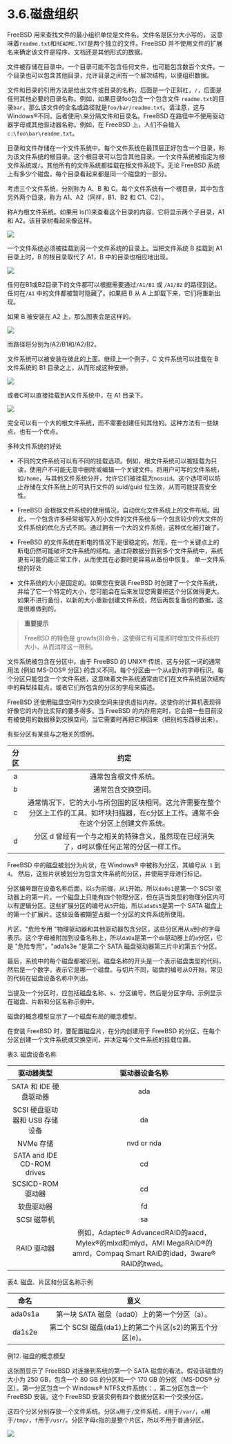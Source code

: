 # 3.6.磁盘组织

FreeBSD 用来查找文件的最小组织单位是文件名。文件名是区分大小写的， 这意味着`readme.txt`和`README.TXT`是两个独立的文件。FreeBSD 并不使用文件的扩展名来确定该文件是程序、文档还是其他形式的数据。

文件被存储在目录中。一个目录可能不包含任何文件，也可能包含数百个文件。一个目录也可以包含其他目录，允许目录之间有一个层次结构，以便组织数据。

文件和目录的引用方法是给出文件或目录的名称，后面是一个正斜杠，`/`，后面是任何其他必要的目录名称。例如，如果目录foo包含一个包含文件 `readme.txt`的目录`bar`，那么该文件的全名或路径就是`foo/bar/readme.txt`。请注意，这与 Windows®不同，后者使用`\`来分隔文件和目录名。FreeBSD 在路径中不使用驱动器字母或其他驱动器名称。例如，在 FreeBSD 上，人们不会输入`c:\foo\bar\readme.txt`。

目录和文件存储在一个文件系统中。每个文件系统在最顶层正好包含一个目录，称为该文件系统的根目录。这个根目录可以包含其他目录。一个文件系统被指定为根文件系统或`/`。其他所有的文件系统都挂载在根文件系统下。无论 FreeBSD 系统上有多少个磁盘，每个目录看起来都是同一个磁盘的一部分。

考虑三个文件系统，分别称为 A、B 和 C。每个文件系统有一个根目录，其中包含另外两个目录，称为 A1、A2（同样，B1、B2 和 C1、C2）。

称A为根文件系统。如果用 ls(1)来查看这个目录的内容，它将显示两个子目录，A1 和 A2。该目录树看起来像这样。


![](../.gitbook/assets/example-dir1.png)

一个文件系统必须被挂载到另一个文件系统的目录上。当把文件系统 B 挂载到 A1 目录上时，B 的根目录取代了 A1，B 中的目录也相应地出现。


![](../.gitbook/assets/example-dir2.png)

任何在B1或B2目录下的文件都可以根据需要通过`/A1/B1` 或 `/A1/B2` 的路径到达。任何在`/A1` 中的文件都被暂时隐藏了。如果把 B 从 A 上卸载下来，它们将重新出现。

如果 B 被安装在 A2 上，那么图表会是这样的。

![](../.gitbook/assets/example-dir3.png)

而路径将分别为/A2/B1和/A2/B2。

文件系统可以被安装在彼此的上面。继续上一个例子，C 文件系统可以挂载在 B 文件系统的 B1 目录之上，从而形成这种安排。


![](../.gitbook/assets/example-dir4.png)

或者C可以直接挂载到A文件系统中，在 A1 目录下。


![](../.gitbook/assets/example-dir5.png)

完全可以有一个大的根文件系统，而不需要创建任何其他的。这种方法有一些缺点，也有一个优点。

多种文件系统的好处

- 不同的文件系统可以有不同的挂载选项。例如，根文件系统可以被挂载为只读，使用户不可能无意中删除或编辑一个关键文件。将用户可写的文件系统，如`/home`，与其他文件系统分开，允许它们被挂载为`nosuid`。这个选项可以防止存储在文件系统上的可执行文件的 suid/guid 位生效，从而可能提高安全性。

- FreeBSD 会根据文件系统的使用情况，自动优化文件系统上的文件布局。因此，一个包含许多经常被写入的小文件的文件系统与一个包含较少的大文件的文件系统的优化方式不同。通过拥有一个大的文件系统，这种优化被打破了。

- FreeBSD 的文件系统在断电的情况下是很稳定的。然而，在一个关键点上的断电仍然可能破坏文件系统的结构。通过将数据分割到多个文件系统中，系统更有可能仍能正常工作，从而使其在必要时更容易从备份中恢复。
单一文件系统的好处

- 文件系统的大小是固定的。如果您在安装 FreeBSD 时创建了一个文件系统，并给了它一个特定的大小，您可能会在后来发现您需要把这个分区做得更大。如果不进行备份，以新的大小重新创建文件系统，然后再恢复备份的数据，这是很难做到的。

>**重要提示**
>
>FreeBSD 的特色是 growfs(8)命令，这使得它有可能即时增加文件系统的大小，从而消除这一限制。

文件系统被包含在分区中。由于 FreeBSD 的 UNIX® 传统，这与分区一词的通常用法 (例如 MS-DOS® 分区) 的含义不同。每个分区由一个从a到h的字母标识。每个分区只能包含一个文件系统，这意味着文件系统通常由它们在文件系统层次结构中的典型挂载点，或者它们所包含的分区的字母来描述。

FreeBSD 还使用磁盘空间作为交换空间来提供虚拟内存。这使你的计算机表现得好像它的内存比实际的要多得多。当 FreeBSD 的内存用完时，它会把一些目前没有被使用的数据移到交换空间，当它需要时再把它移回来（把别的东西移出来）。

有些分区有某些与之相关的惯例。

|  分区 | 约定|
| :-: | :---: |
|  a  | 通常包含根文件系统。 |
|  b  | 通常包含交换空间。 |
|  c  | 通常情况下，它的大小与所包围的区块相同。这允许需要在整个分区上工作的工具，如坏块扫描器，在c分区上工作。通常不会在这个分区上创建文件系统。 |
|  d  | 分区 d 曾经有一个与之相关的特殊含义，虽然现在已经消失了，d可以像任何正常的分区一样工作。 |

FreeBSD 中的磁盘被划分为片状，在 Windows® 中被称为分区，其编号从` 1` 到` 4`。 然后，这些片状被划分为包含文件系统的分区，并使用字母进行标记。

分区编号跟在设备名称后面，以`s`为前缀，从`1`开始。所以`da0s1`是第一个 SCSI 驱动器上的第一片。一个磁盘上只能有四个物理分区，但在适当类型的物理分区内可以有逻辑分区。这些扩展分区的编号从`5`开始，所以`ada0s5`是第一个 SATA 磁盘上的第一个扩展片。这些设备被期望占据一个分区的文件系统所使用。

片区、"危险专用 "物理驱动器和其他驱动器包含分区，这些分区用从`a`到`h`的字母表示。这个字母被附加到设备名称上，所以`da0a`是第一个`da`驱动器上的`a`分区，它是 "危险专用"。"ada1s3e "是第二个 SATA 磁盘驱动器第三片中的第五个分区。

最后，系统中的每个磁盘都被识别。磁盘名称的开头是一个表示磁盘类型的代码，然后是一个数字，表示它是哪一个磁盘。与切片不同，磁盘的编号从0开始，常见的代码在磁盘设备名称中列出。

当提及一个分区时，应包括磁盘名称、s、分区编号，然后是分区字母。示例显示在磁盘、片断和分区名称示例中。

磁盘的概念模型显示了一个磁盘布局的概念模型。

在安装 FreeBSD 时，要配置磁盘片，在分内创建用于 FreeBSD 的分区，在每个分区创建一个文件系统或交换空间，并决定每个文件系统的挂载位置。

表3. 磁盘设备名称

|            驱动器类型           |  驱动器设备名称    |
| :---: | :---: |
|        SATA 和 IDE 硬盘驱动器       |      ada    |
|      SCSI 硬盘驱动器和 USB 存储设备     |    da |
|           NVMe 存储           |   nvd or nda    |
| SATA and IDE CD-ROM drives | cd                |
|        SCSICD-ROM 驱动器       |       cd |
|            软盘驱动器           |     fd    |
|           SCSI 磁带机          |            sa     |
|           RAID 驱动器          | 例如，Adaptec® AdvancedRAID的aacd，Mylex®的mlxd和mlyd，AMI MegaRAID®的amrd，Compaq Smart RAID的idad，3ware® RAID的twed。 |

表4. 磁盘、片区和分区名称示例

|    命名   | 意义   |
| :-----: | :---: |
| ada0s1a |第一块 SATA 磁盘（ada0）上的第一个分区（a）。     |
|  da1s2e | 第二个 SCSI 磁盘(da1)上的第二个片区(s2)的第五个分区(e)。 |

例12. 磁盘的概念模型

这张图显示了 FreeBSD 对连接到系统的第一个 SATA 磁盘的看法。假设该磁盘的大小为 250 GB，包含一个 80 GB 的分区和一个 170 GB 的分区（MS-DOS® 分区）。第一分区包含一个 Windows® NTFS文件系统`C`：，第二分区包含一个 FreeBSD 安装。这个 FreeBSD 安装实例有四个数据分区和一个交换分区。

这四个分区分别存放一个文件系统。分区`a`用于`/`文件系统，`d`用于`/var/`，`e`用于`/tmp/`，`f`用于`/usr/`。分区字母`c`指的是整个片区，所以不用于普通分区。


![](../.gitbook/assets/disk-layout.png)
